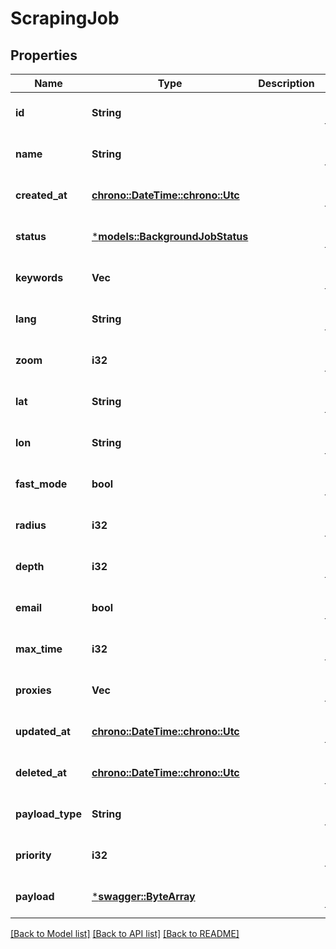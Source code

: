 # ScrapingJob

## Properties
Name | Type | Description | Notes
------------ | ------------- | ------------- | -------------
**id** | **String** |  | [optional] [default to None]
**name** | **String** |  | [optional] [default to None]
**created_at** | [**chrono::DateTime::<chrono::Utc>**](DateTime.md) |  | [optional] [default to None]
**status** | [***models::BackgroundJobStatus**](BackgroundJobStatus.md) |  | [optional] [default to None]
**keywords** | **Vec<String>** |  | [optional] [default to None]
**lang** | **String** |  | [optional] [default to None]
**zoom** | **i32** |  | [optional] [default to None]
**lat** | **String** |  | [optional] [default to None]
**lon** | **String** |  | [optional] [default to None]
**fast_mode** | **bool** |  | [optional] [default to None]
**radius** | **i32** |  | [optional] [default to None]
**depth** | **i32** |  | [optional] [default to None]
**email** | **bool** |  | [optional] [default to None]
**max_time** | **i32** |  | [optional] [default to None]
**proxies** | **Vec<String>** |  | [optional] [default to None]
**updated_at** | [**chrono::DateTime::<chrono::Utc>**](DateTime.md) |  | [optional] [default to None]
**deleted_at** | [**chrono::DateTime::<chrono::Utc>**](DateTime.md) |  | [optional] [default to None]
**payload_type** | **String** |  | [optional] [default to None]
**priority** | **i32** |  | [optional] [default to None]
**payload** | [***swagger::ByteArray**](ByteArray.md) |  | [optional] [default to None]

[[Back to Model list]](../README.md#documentation-for-models) [[Back to API list]](../README.md#documentation-for-api-endpoints) [[Back to README]](../README.md)


